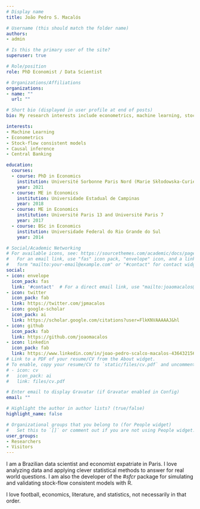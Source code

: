 ```yaml
---
# Display name
title: João Pedro S. Macalós

# Username (this should match the folder name)
authors:
- admin

# Is this the primary user of the site?
superuser: true

# Role/position
role: PhD Economist / Data Scientist

# Organizations/Affiliations
organizations:
- name: ""
  url: ""

# Short bio (displayed in user profile at end of posts)
bio: My research interests include econometrics, machine learning, stock-flow consistent models, and central banking in emerging economies.

interests:
- Machine Learning
- Econometrics
- Stock-flow consistent models
- Causal inference
- Central Banking

education:
  courses:
  - course: PhD in Economics
    institution: Université Sorbonne Paris Nord (Marie Skłodowska-Curie Fellow)
    year: 2021
  - course: ME in Economics
    institution: Universidade Estadual de Campinas
    year: 2018
  - course: ME in Economics
    institution: Université Paris 13 and Université Paris 7
    year: 2017
  - course: BSc in Economics
    institution: Universidade Federal do Rio Grande do Sul
    year: 2014

# Social/Academic Networking
# For available icons, see: https://sourcethemes.com/academic/docs/page-builder/#icons
#   For an email link, use "fas" icon pack, "envelope" icon, and a link in the
#   form "mailto:your-email@example.com" or "#contact" for contact widget.
social:
- icon: envelope
  icon_pack: fas
  link: '#contact'  # For a direct email link, use "mailto:joaomacalos@gmail.com".
- icon: twitter
  icon_pack: fab
  link: https://twitter.com/jpmacalos
- icon: google-scholar
  icon_pack: ai
  link: https://scholar.google.com/citations?user=FlkKNVAAAAAJ&hl
- icon: github
  icon_pack: fab
  link: https://github.com/joaomacalos
- icon: linkedin
  icon_pack: fab
  link: https://www.linkedin.com/in/joao-pedro-scalco-macalos-436432156/
# Link to a PDF of your resume/CV from the About widget.
# To enable, copy your resume/CV to `static/files/cv.pdf` and uncomment the lines below.
# - icon: cv
#   icon_pack: ai
#   link: files/cv.pdf

# Enter email to display Gravatar (if Gravatar enabled in Config)
email: ""

# Highlight the author in author lists? (true/false)
highlight_name: false

# Organizational groups that you belong to (for People widget)
#   Set this to `[]` or comment out if you are not using People widget.
user_groups:
- Researchers
- Visitors
---
```


I am a Brazilian data scientist and economist expatriate in Paris. I love analyzing data and applying clever statistical methods to answer for real world questions. I am also the developer of the #*sfcr* package for simulating and validating stock-flow consistent models with R.

I love football, economics, literature, and statistics, not necessarily in that order.
